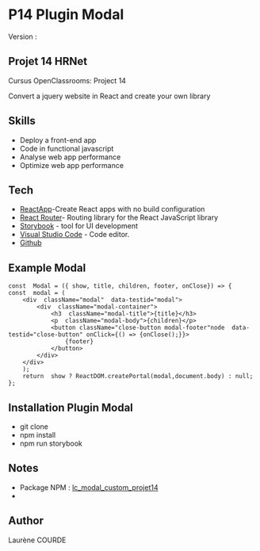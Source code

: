 ﻿# P14 Plugin Modal

Version : 

## [](https://github.com/Laurene45/LaureneCourde_14_31082022/tree/main/wealth_health) Projet 14 HRNet

[](https://openclassrooms.com/fr/paths/314/projects/815/assignment)Cursus OpenClassrooms: Project 14

Convert a jquery website in React and create your own library

## Skills

-   Deploy a front-end app
-   Code in functional javascript
-   Analyse  web app performance
-   Optimize web app performance

## Tech

-   [ReactApp](https://github.com/facebook/create-react-app)-Create React apps with no build configuration
-   [React Router](https://github.com/remix-run/react-router)- Routing library for the React JavaScript library
-   [Storybook](https://storybook.js.org/) - tool for UI development
-   [Visual Studio Code](https://code.visualstudio.com/) - Code editor.
-   [Github]( https://github.com/)


## Example Modal
```
const  Modal = ({ show, title, children, footer, onClose}) => {
const  modal = (
	<div  className="modal"  data-testid="modal">
		<div  className="modal-container">
			<h3  className="modal-title">{title}</h3>
			<p  className="modal-body">{children}</p>
			<button className="close-button modal-footer"node  data-testid="close-button" onClick={() => {onClose();}}>
				{footer}
			</button>
		</div>
	</div>
	);
	return  show ? ReactDOM.createPortal(modal,document.body) : null;
};
```

## Installation Plugin Modal

-   git clone
-   npm install
-   npm run storybook

## Notes

- Package NPM : [lc_modal_custom_projet14]( https://www.npmjs.com/)
- 
## Author

Laurène COURDE
